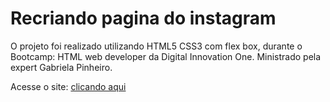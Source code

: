 # Recriando pagina do instagram
 O projeto foi realizado utilizando HTML5 CSS3 com flex box, durante o Bootcamp: HTML web developer da Digital Innovation One. 
 Ministrado pela expert Gabriela Pinheiro.
 
 Acesse o site:
[clicando aqui](       )

